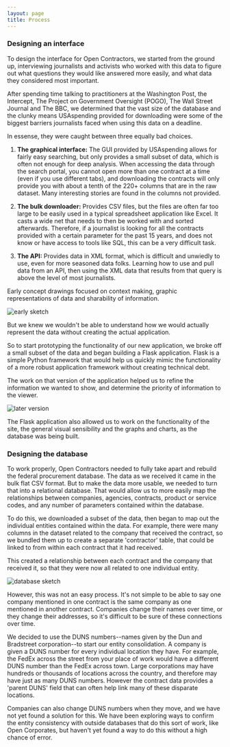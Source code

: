 ```yaml
---
layout: page
title: Process
---
```


### Designing an interface 

To design the interface for Open Contractors, we started from the ground up, interviewing journalists and activists who worked with this data to figure out what questions they would like answered more easily, and what data they considered most important. 

After spending time talking to practitioners at the Washington Post, the Intercept, The Project on Government Oversight (POGO), The Wall Street Journal and The BBC, we determined that the vast size of the database and the clunky means USAspending provided for downloading were some of the biggest barriers journalists faced when using this data on a deadline.

In essense, they were caught between three equally bad choices. 

1. **The graphical interface:** The GUI provided by USAspending allows for fairly easy searching, but only provides a small subset of data, which is often not enough for deep analysis. When accessing the data through the search portal, you cannot open more than one contract at a time (even if you use different tabs), and downloading the contracts will only provide you with about a tenth of the 220+ columns that are in the raw dataset. Many interesting stories are found in the columns not provided.

2. **The bulk downloader:** Provides CSV files, but the files are often far too large to be easily used in a typical spreadsheet application like Excel. It casts a wide net that needs to then be worked with and sorted afterwards. Therefore, if a journalist is looking for all the contracts provided with a certain parameter for the past 15 years, and does not know or have access to tools like SQL, this can be a very difficult task.

3. **The API:** Provides data in XML format, which is difficult and unwiedly to use, even for more seasoned data folks. Learning how to use and pull data from an API, then using the XML data that results from that query is above the level of most journalists.

Early concept drawings focused on context making, graphic representations of data and sharability of information.

![early sketch](img/early-sketch.png)

But we knew we wouldn't be able to understand how we would actually represent the data without creating the actual application.

So to start prototyping the functionality of our new application, we broke off a small subset of the data and began building a Flask application. Flask is a simple Python framework that would help us quickly mimic the functionality of a more robust application framework without creating technical debt.

The work on that version of the application helped us to refine the information we wanted to show, and determine the priority of information to the viewer.

![later version](img/opencontractors.gif)

The Flask application also allowed us to work on the functionality of the site, the general visual sensibility and the graphs and charts, as the database was being built.

### Designing the database

To work properly, Open Contractors needed to fully take apart and rebuild the federal procurement database. The data as we received it came in the bulk flat CSV format. But to make the data more usable, we needed to turn that into a relational database. That would allow us to more easily map the relationships between companies, agencies, contracts, product or service codes, and any number of parameters contained within the database.

To do this, we downloaded a subset of the data, then began to map out the individual entities contained within the data. For example, there were many columns in the dataset related to the company that received the contract, so we bundled them up to create a separate 'contractor' table, that could be linked to from within each contract that it had received. 

This created a relationship between each contract and the company that received it, so that they were now all related to one individual entity.

![database sketch](img/database.png)

However, this was not an easy process. It's not simple to be able to say one company mentioned in one contract is the same company as one mentioned in another contract. Companies change their names over time, or they change their addresses, so it's difficult to be sure of these connections over time. 

We decided to use the DUNS numbers--names given by the Dun and Bradstreet corporation--to start our entity consolidation. A company is given a DUNS number for every individual location they have. For example, the FedEx across the street from your place of work would have a different DUNS number than the FedEx across town. Large corporations may have hundreds or thousands of locations across the country, and therefore may have just as many DUNS numbers. However the contract data provides a 'parent DUNS' field that can often help link many of these disparate locations.

Companies can also change DUNS numbers when they move, and we have not yet found a solution for this. We have been exploring ways to confirm the entity consistency with outside databases that do this sort of work, like Open Corporates, but haven't yet found a way to do this without a high chance of error.



